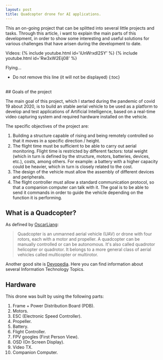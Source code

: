 ```yaml
---
layout: post
title: Quadcopter drone for AI applications.
---
```

This  an on-going project that can be splitted into several little projects and tasks. Through this article, i want to explain the main parts of this development, in order to show some interesting and useful solutions for various challenges that have arisen during the development to date.

Videos:
{% include youtube.html id='iUnWrxdl2SY' %}
{% include youtube.html id='Rw3xW2Eij08' %}

Flying...
<!--more-->
* Do not remove this line (it will not be displayed)
{:toc}
<!-- ##  Let's see it in action! -->
<!-- {% include youtube.html id='iUnWrxdl2SY' %} -->
<br />
##  Goals of the project

The main goal of this project, which I started during the pandemic of covid 19 about 2020, is to build an stable aerial vehicle to be used as a platform to develop and test applications of Artificial Intelligence, based on a real-time video capturing system and required hardware installed on the vehicle.

The specific objectives of the project are:
1. Building a structure capable of rising and being remotely controlled so that it moves in a specific direction / height.
2. The flight time must be sufficient to be able to carry out aerial monitoring. Flight time is restricted by different factors: total weight (which in turn is defined by the structure, motors, batteries, devices, etc.), costs, among others. For example: a battery with a higher capacity could be heavier, which in turn is closely related to the cost.
3. The design of the vehicle must allow the assembly of different devices and peripherals.
4. The flight controller must allow a standard communication protocol, so that a companion computer can talk with it. The goal is to be able to send it commands in order to guide the vehicle depending on the function it is performing.

## What is a Quadcopter?
As defined by [OscarLiang][]:
>Quadcopter is an unmanned aerial vehicle (UAV) or drone with four rotors, each with a motor and propeller. A quadcopter can be manually controlled or can be autonomous. It's also called quadrotor helicopter or quadrotor. It belongs to a more general class of aerial vehicles called multicopter or multirotor.

Another good site is [Devopedia][]. Here you can find information about several Information Technology Topics.

[OscarLiang]: https://oscarliang.com/what-is-quadcopter/#:~:text=A%20quadcopter%20is%20a%20type,as%20surveillance%20and%20aerial%20photography.
[Devopedia]: https://devopedia.org/quadcopter

 
## Hardware
This drone was built by using the following parts:
<!-- 1. [Frame + Power Distribution Board (PDB).](#frame--power-distribution-board-pdb) -->
1. Frame + Power Distribution Board (PDB).
2. Motors.
3. ESC (Electronic Speed Controller).
4. Propeller.
5. Battery.
6. Flight Controller.
7. FPV googles (First Person View).
8. OSD (On Screen Display).
9. Video TX.
10. Companion Computer.

<!-- ### Frame + Power Distribution Board (PDB) -->

